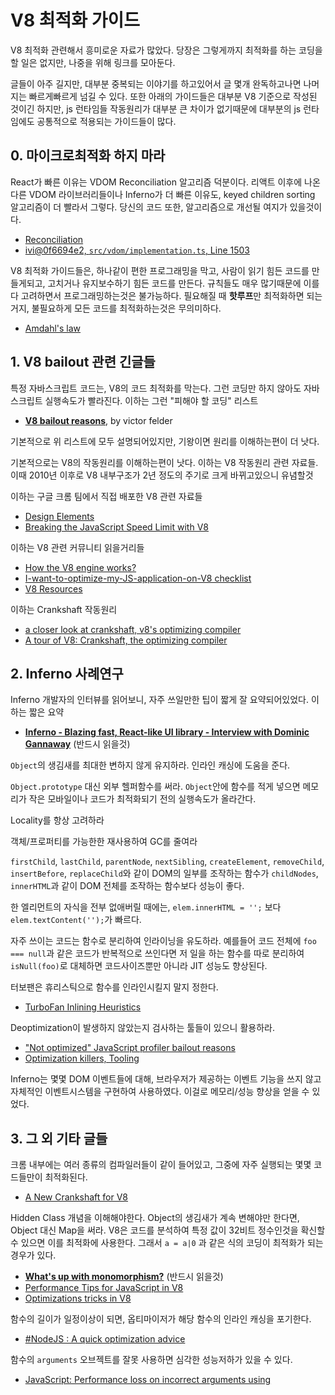 V8 최적화 가이드
========
V8 최적화 관련해서 흥미로운 자료가 많았다. 당장은 그렇게까지 최적화를 하는
코딩을 할 일은 없지만, 나중을 위해 링크를 모아둔다.

글들이 아주 길지만, 대부분 중복되는 이야기를 하고있어서 글 몇개 완독하고나면
나머지는 빠르게빠르게 넘길 수 있다. 또한 아래의 가이드들은 대부분 V8 기준으로
작성된 것이긴 하지만, js 런타임들 작동원리가 대부분 큰 차이가 없기때문에 대부분의
js 런타임에도 공통적으로 적용되는 가이드들이 많다.

## 0. 마이크로최적화 하지 마라
React가 빠른 이유는 VDOM Reconciliation 알고리즘 덕분이다. 리액트 이후에 나온
다른 VDOM 라이브러리들이나 Inferno가 더 빠른 이유도, keyed children sorting
알고리즘이 더 빨라서 그렇다. 당신의 코드 또한, 알고리즘으로 개선될 여지가
있을것이다.

- [Reconciliation](https://facebook.github.io/react/docs/reconciliation.html)
- [ivi@0f6694e2, `src/vdom/implementation.ts`, Line 1503](https://github.com/ivijs/ivi/blob/0f6694e266199e874e0b4297d049a273543ae082/src/vdom/implementation.ts#L1503)

V8 최적화 가이드들은, 하나같이 편한 프로그래밍을 막고, 사람이 읽기 힘든 코드를
만들게되고, 고치거나 유지보수하기 힘든 코드를 만든다. 규칙들도 매우 많기때문에
이를 다 고려하면서 프로그래밍하는것은 불가능하다. 필요해질 때 **핫루프**만
최적화하면 되는거지, 불필요하게 모든 코드를 최적화하는것은 무의미하다.

- [Amdahl's law](https://en.wikipedia.org/wiki/Amdahl%27s_law)

## 1. V8 bailout 관련 긴글들
특정 자바스크립트 코드는, V8의 코드 최적화를 막는다. 그런 코딩만 하지 않아도
자바스크립트 실행속도가 빨라진다. 이하는 그런 "피해야 할 코딩" 리스트

- **[V8 bailout reasons](https://github.com/vhf/v8-bailout-reasons)**, by victor felder

기본적으로 위 리스트에 모두 설명되어있지만, 기왕이면 원리를 이해하는편이 더
낫다.

기본적으로는 V8의 작동원리를 이해하는편이 낫다. 이하는 V8 작동원리 관련 자료들.
이때 2010년 이후로 V8 내부구조가 2년 정도의 주기로 크게 바뀌고있으니 유념할것

이하는 구글 크롬 팀에서 직접 배포한 V8 관련 자료들

- [Design Elements](https://github.com/v8/v8/wiki/Design%20Elements)
- [Breaking the JavaScript Speed Limit with V8](https://v8-io12.appspot.com)

이하는 V8 관련 커뮤니티 읽을거리들

- [How the V8 engine works?](https://thibaultlaurens.github.io/javascript/2013/04/29/how-the-v8-engine-works/)
- [I-want-to-optimize-my-JS-application-on-V8 checklist](http://mrale.ph/blog/2011/12/18/v8-optimization-checklist.html)
- [V8 Resources](http://mrale.ph/v8/resources.html)

이하는 Crankshaft 작동원리

- [a closer look at crankshaft, v8's optimizing compiler](https://wingolog.org/archives/2011/08/02/a-closer-look-at-crankshaft-v8s-optimizing-compiler)
- [A tour of V8: Crankshaft, the optimizing compiler](http://jayconrod.com/posts/54/a-tour-of-v8-crankshaft-the-optimizing-compiler)

## 2. Inferno 사례연구
Inferno 개발자의 인터뷰를 읽어보니, 자주 쓰일만한 팁이 짧게 잘 요약되어있었다.
이하는 짧은 요약

- **[Inferno - Blazing fast, React-like UI library - Interview with Dominic Gannaway](http://survivejs.com/blog/inferno-interview/)** (반드시 읽을것)

`Object`의 생김새를 최대한 변하지 않게 유지하라. 인라인 캐싱에 도움을 준다.

`Object.prototype` 대신 외부 헬퍼함수를 써라. `Object`안에 함수를 적게 넣으면
메모리가 작은 모바일이나 코드가 최적화되기 전의 실행속도가 올라간다.

Locality를 항상 고려하라

객체/프로퍼티를 가능한한 재사용하여 GC를 줄여라

`firstChild`, `lastChild`, `parentNode`, `nextSibling`, `createElement`,
`removeChild`, `insertBefore`, `replaceChild`와 같이 DOM의 일부를 조작하는
함수가 `childNodes`, `innerHTML`과 같이 DOM 전체를 조작하는 함수보다 성능이
좋다.

한 엘리먼트의 자식을 전부 없애버릴 때에는, `elem.innerHTML = '';` 보다
`elem.textContent('');`가 빠르다.

자주 쓰이는 코드는 함수로 분리하여 인라이닝을 유도하라. 예를들어 코드 전체에
`foo === null`과 같은 코드가 반복적으로 쓰인다면 저 일을 하는 함수를 따로
분리하여 `isNull(foo)`로 대체하면 코드사이즈뿐만 아니라 JIT 성능도 향상된다.

터보팬은 휴리스틱으로 함수를 인라인시킬지 말지 정한다.

- [TurboFan Inlining Heuristics](https://docs.google.com/document/d/1VoYBhpDhJC4VlqMXCKvae-8IGuheBGxy32EOgC2LnT8)

Deoptimization이 발생하지 않았는지 검사하는 툴들이 있으니 활용하라.

- ["Not optimized" JavaScript profiler bailout reasons](https://github.com/GoogleChrome/devtools-docs/issues/53)
- [Optimization killers, Tooling](https://github.com/petkaantonov/bluebird/wiki/Optimization-killers#1-tooling)

Inferno는 몇몇 DOM 이벤트들에 대해, 브라우저가 제공하는 이벤트 기능을 쓰지 않고
자체적인 이벤트시스템을 구현하여 사용하였다. 이걸로 메모리/성능 향상을 얻을 수
있었다.

## 3. 그 외 기타 글들
크롬 내부에는 여러 종류의 컴파일러들이 같이 들어있고, 그중에 자주 실행되는 몇몇
코드들만이 최적화된다.

- [A New Crankshaft for V8](https://blog.chromium.org/2010/12/new-crankshaft-for-v8.html)

Hidden Class 개념을 이해해야한다. Object의 생김새가 계속 변해야만 한다면, Object
대신 Map을 써라. V8은 코드를 분석하여 특정 값이 32비트 정수인것을 확신할 수
있으면 이를 최적화에 사용한다. 그래서 `a = a|0` 과 같은 식의 코딩이 최적화가
되는 경우가 있다.

- **[What's up with monomorphism?](http://mrale.ph/blog/2015/01/11/whats-up-with-monomorphism.html)** (반드시 읽을것)
- [Performance Tips for JavaScript in V8](https://www.html5rocks.com/en/tutorials/speed/v8/)
- [Optimizations tricks in V8](https://blog.ghaiklor.com/optimizations-tricks-in-v8-d284b6c8b183#.l5a6a4fv3)

함수의 길이가 일정이상이 되면, 옵티마이저가 해당 함수의 인라인 캐싱을 포기한다.

- [#NodeJS : A quick optimization advice](https://top.fse.guru/nodejs-a-quick-optimization-advice-7353b820c92e#.d2hg6iv2t)

함수의 `arguments` 오브젝트를 잘못 사용하면 심각한 성능저하가 있을 수 있다.

- [JavaScript: Performance loss on incorrect arguments using](https://techblog.dorogin.com/javascript-performance-loss-on-incorrect-arguments-using-bd644f5c3ee1#.liymffpqh)
